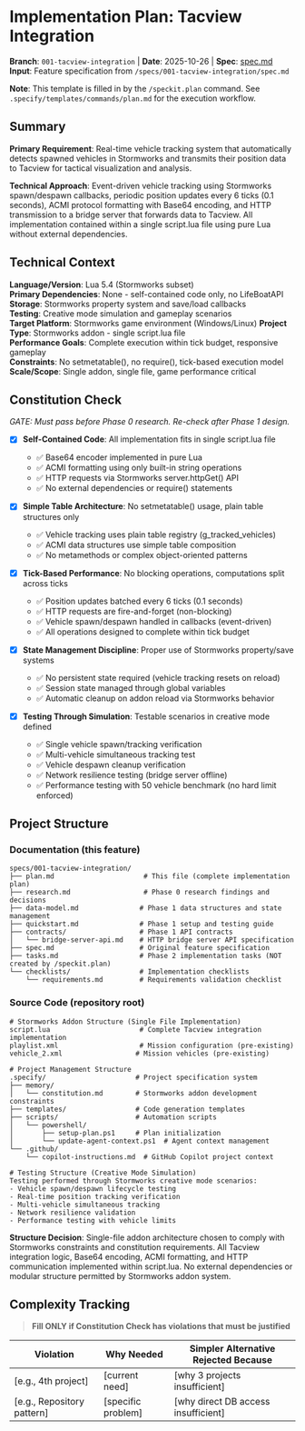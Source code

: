 # Implementation Plan: Tacview Integration

**Branch**: `001-tacview-integration` | **Date**: 2025-10-26 | **Spec**: [spec.md](./spec.md)
**Input**: Feature specification from `/specs/001-tacview-integration/spec.md`

**Note**: This template is filled in by the `/speckit.plan` command. See `.specify/templates/commands/plan.md` for the execution workflow.

## Summary

**Primary Requirement**: Real-time vehicle tracking system that automatically detects spawned vehicles in Stormworks and transmits their position data to Tacview for tactical visualization and analysis.

**Technical Approach**: Event-driven vehicle tracking using Stormworks spawn/despawn callbacks, periodic position updates every 6 ticks (0.1 seconds), ACMI protocol formatting with Base64 encoding, and HTTP transmission to a bridge server that forwards data to Tacview. All implementation contained within a single script.lua file using pure Lua without external dependencies.

## Technical Context

<!--
  ACTION REQUIRED: Replace the content in this section with the technical details
  for the project. The structure here is presented in advisory capacity to guide
  the iteration process.
-->

**Language/Version**: Lua 5.4 (Stormworks subset)  
**Primary Dependencies**: None - self-contained code only, no LifeBoatAPI  
**Storage**: Stormworks property system and save/load callbacks  
**Testing**: Creative mode simulation and gameplay scenarios  
**Target Platform**: Stormworks game environment (Windows/Linux)
**Project Type**: Stormworks addon - single script.lua file  
**Performance Goals**: Complete execution within tick budget, responsive gameplay  
**Constraints**: No setmetatable(), no require(), tick-based execution model  
**Scale/Scope**: Single addon, single file, game performance critical

## Constitution Check

_GATE: Must pass before Phase 0 research. Re-check after Phase 1 design._

- [x] **Self-Contained Code**: All implementation fits in single script.lua file

  - ✅ Base64 encoder implemented in pure Lua
  - ✅ ACMI formatting using only built-in string operations
  - ✅ HTTP requests via Stormworks server.httpGet() API
  - ✅ No external dependencies or require() statements

- [x] **Simple Table Architecture**: No setmetatable() usage, plain table structures only

  - ✅ Vehicle tracking uses plain table registry (g_tracked_vehicles)
  - ✅ ACMI data structures use simple table composition
  - ✅ No metamethods or complex object-oriented patterns

- [x] **Tick-Based Performance**: No blocking operations, computations split across ticks

  - ✅ Position updates batched every 6 ticks (0.1 seconds)
  - ✅ HTTP requests are fire-and-forget (non-blocking)
  - ✅ Vehicle spawn/despawn handled in callbacks (event-driven)
  - ✅ All operations designed to complete within tick budget

- [x] **State Management Discipline**: Proper use of Stormworks property/save systems

  - ✅ No persistent state required (vehicle tracking resets on reload)
  - ✅ Session state managed through global variables
  - ✅ Automatic cleanup on addon reload via Stormworks behavior

- [x] **Testing Through Simulation**: Testable scenarios in creative mode defined
  - ✅ Single vehicle spawn/tracking verification
  - ✅ Multi-vehicle simultaneous tracking test
  - ✅ Vehicle despawn cleanup verification
  - ✅ Network resilience testing (bridge server offline)
  - ✅ Performance testing with 50 vehicle benchmark (no hard limit enforced)

## Project Structure

### Documentation (this feature)

```text
specs/001-tacview-integration/
├── plan.md                      # This file (complete implementation plan)
├── research.md                  # Phase 0 research findings and decisions
├── data-model.md               # Phase 1 data structures and state management
├── quickstart.md               # Phase 1 setup and testing guide
├── contracts/                  # Phase 1 API contracts
│   └── bridge-server-api.md    # HTTP bridge server API specification
├── spec.md                     # Original feature specification
├── tasks.md                    # Phase 2 implementation tasks (NOT created by /speckit.plan)
└── checklists/                 # Implementation checklists
    └── requirements.md         # Requirements validation checklist
```

### Source Code (repository root)

```text
# Stormworks Addon Structure (Single File Implementation)
script.lua                      # Complete Tacview integration implementation
playlist.xml                    # Mission configuration (pre-existing)
vehicle_2.xml                  # Mission vehicles (pre-existing)

# Project Management Structure
.specify/                      # Project specification system
├── memory/
│   └── constitution.md        # Stormworks addon development constraints
├── templates/                 # Code generation templates
├── scripts/                   # Automation scripts
│   └── powershell/
│       ├── setup-plan.ps1     # Plan initialization
│       └── update-agent-context.ps1  # Agent context management
└── .github/
    └── copilot-instructions.md  # GitHub Copilot project context

# Testing Structure (Creative Mode Simulation)
Testing performed through Stormworks creative mode scenarios:
- Vehicle spawn/despawn lifecycle testing
- Real-time position tracking verification
- Multi-vehicle simultaneous tracking
- Network resilience validation
- Performance testing with vehicle limits
```

**Structure Decision**: Single-file addon architecture chosen to comply with Stormworks constraints and constitution requirements. All Tacview integration logic, Base64 encoding, ACMI formatting, and HTTP communication implemented within script.lua. No external dependencies or modular structure permitted by Stormworks addon system.

## Complexity Tracking

> **Fill ONLY if Constitution Check has violations that must be justified**

| Violation                  | Why Needed         | Simpler Alternative Rejected Because |
| -------------------------- | ------------------ | ------------------------------------ |
| [e.g., 4th project]        | [current need]     | [why 3 projects insufficient]        |
| [e.g., Repository pattern] | [specific problem] | [why direct DB access insufficient]  |
